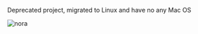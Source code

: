 Deprecated project, migrated to Linux and have no any Mac OS

![nora](https://raw.githubusercontent.com/paulsmal/nora/master/screenshots/connection.png)
